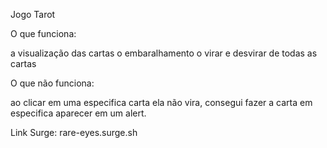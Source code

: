 Jogo Tarot

O que funciona:

a visualização das cartas
o embaralhamento
o virar e desvirar de todas as cartas

O que não funciona:

ao clicar em uma especifica carta ela não vira, consegui fazer a carta em especifica aparecer em um alert.

Link Surge: 
rare-eyes.surge.sh

